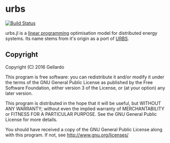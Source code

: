 # urbs

[![Build Status](https://travis-ci.org/Gellardo/urbs.jl.svg?branch=master)](https://travis-ci.org/Gellardo/urbs.jl)

urbs.jl is a [linear programming](https://en.wikipedia.org/wiki/Linear_programming) optimisation model for distributed energy systems. Its name stems from it's origin as a port of [URBS](https://github.com/tum-ens/urbs).

## Copyright

Copyright (C) 2016  Gellardo

This program is free software: you can redistribute it and/or modify
it under the terms of the GNU General Public License as published by
the Free Software Foundation, either version 3 of the License, or
(at your option) any later version.

This program is distributed in the hope that it will be useful,
but WITHOUT ANY WARRANTY; without even the implied warranty of
MERCHANTABILITY or FITNESS FOR A PARTICULAR PURPOSE.  See the
GNU General Public License for more details.

You should have received a copy of the GNU General Public License
along with this program.  If not, see <http://www.gnu.org/licenses/>
